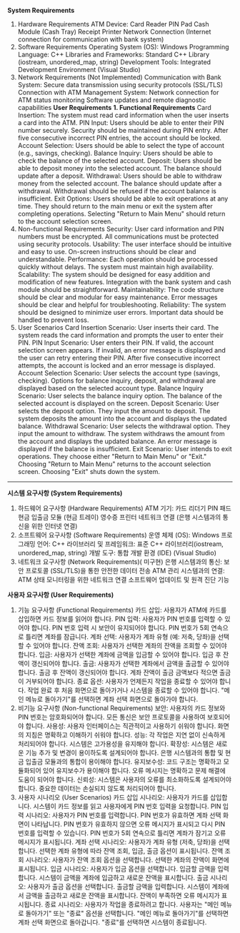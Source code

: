**System Requirements**
1. Hardware Requirements ATM Device:
    Card Reader
    PIN Pad
    Cash Module (Cash Tray)
    Receipt Printer
    Network Connection (Internet connection for communication with bank system)
2. Software Requirements
    Operating System (OS):
      Windows
    Programming Language:
      C++
    Libraries and Frameworks:
      Standard C++ Library (iostream, unordered_map, string) 
    Development Tools:
      Integrated Development Environment (Visual Studio)
4. Network Requirements (Not Implemented) Communication with Bank System:
    Secure data transmission using security protocols (SSL/TLS) Connection with ATM Management System:
    Network connection for ATM status monitoring
    Software updates and remote diagnostic capabilities
**User Requirements**
**1. Functional Requirements**
    Card Insertion:
       The system must read card information when the user inserts a card into the ATM.
    PIN Input:
       Users should be able to enter their PIN number securely.
       Security should be maintained during PIN entry.
       After five consecutive incorrect PIN entries, the account should be locked. Account Selection:
       Users should be able to select the type of account (e.g., savings, checking).
    Balance Inquiry:
       Users should be able to check the balance of the selected account.
    Deposit:
       Users should be able to deposit money into the selected account.
       The balance should update after a deposit.
    Withdrawal:
       Users should be able to withdraw money from the selected account.
       The balance should update after a withdrawal.
       Withdrawal should be refused if the account balance is insufficient.
    Exit Options:
       Users should be able to exit operations at any time.
       They should return to the main menu or exit the system after completing operations.
       Selecting "Return to Main Menu" should return to the account selection screen.
2. Non-functional Requirements
  Security:
    User card information and PIN numbers must be encrypted.
    All communications must be protected using security protocols.
  Usability:
    The user interface should be intuitive and easy to use.
    On-screen instructions should be clear and understandable.
  Performance:
    Each operation should be processed quickly without delays.
    The system must maintain high availability.
  Scalability:
    The system should be designed for easy addition and modification of new features.
    Integration with the bank system and cash module should be straightforward.
  Maintainability:
    The code structure should be clear and modular for easy maintenance.
    Error messages should be clear and helpful for troubleshooting.
  Reliability:
    The system should be designed to minimize user errors.
    Important data should be handled to prevent loss.
3. User Scenarios
  Card Insertion Scenario:
    User inserts their card.
    The system reads the card information and prompts the user to enter their PIN.
  PIN Input Scenario:
    User enters their PIN.
    If valid, the account selection screen appears.
    If invalid, an error message is displayed and the user can retry entering their PIN.
    After five consecutive incorrect attempts, the account is locked and an error message is displayed.
  Account Selection Scenario:
    User selects the account type (savings, checking).
    Options for balance inquiry, deposit, and withdrawal are displayed based on the selected account type.
  Balance Inquiry Scenario:
    User selects the balance inquiry option.
    The balance of the selected account is displayed on the screen.
  Deposit Scenario:
    User selects the deposit option.
    They input the amount to deposit.
    The system deposits the amount into the account and displays the updated balance.
  Withdrawal Scenario:
    User selects the withdrawal option.
    They input the amount to withdraw.
    The system withdraws the amount from the account and displays the updated balance.
    An error message is displayed if the balance is insufficient.
  Exit Scenario:
    User intends to exit operations.
    They choose either "Return to Main Menu" or "Exit."
    Choosing "Return to Main Menu" returns to the account selection screen.
    Choosing "Exit" shuts down the system.
---------------------------------------------------------------------------------------------------------
**시스템 요구사항 (System Requirements)**
1. 하드웨어 요구사항 (Hardware Requirements)
  ATM 기기:
    카드 리더기
    PIN 패드
    현금 입출금 모듈 (현금 트레이)
    영수증 프린터
    네트워크 연결 (은행 시스템과의 통신을 위한 인터넷 연결)
2. 소프트웨어 요구사항 (Software Requirements)
  운영 체제 (OS):
    Windows
  프로그래밍 언어:
    C++
  라이브러리 및 프레임워크:
    표준 C++ 라이브러리(iostream, unordered_map, string)
  개발 도구:
    통합 개발 환경 (IDE) (Visual Studio)
3. 네트워크 요구사항 (Network Requirements)( 미구현)
  은행 시스템과의 통신:
    보안 프로토콜 (SSL/TLS)을 통한 안전한 데이터 전송
    ATM 관리 시스템과의 연결:
    ATM 상태 모니터링을 위한 네트워크 연결
    소프트웨어 업데이트 및 원격 진단 기능

**사용자 요구사항 (User Requirements)**
1. 기능 요구사항 (Functional Requirements)
  카드 삽입:
    사용자가 ATM에 카드를 삽입하면 카드 정보를 읽어야 합니다.
  PIN 입력:
    사용자가 PIN 번호를 입력할 수 있어야 합니다.
    PIN 번호 입력 시 보안이 유지되어야 합니다.
    PIN 번호가 5회 연속으로 틀리면 계좌를 잠급니다.
  계좌 선택:
    사용자가 계좌 유형 (예: 저축, 당좌)을 선택할 수 있어야 합니다.
  잔액 조회:
    사용자가 선택한 계좌의 잔액을 조회할 수 있어야 합니다.
  입금:
    사용자가 선택한 계좌에 금액을 입금할 수 있어야 합니다.
    입금 후 잔액이 갱신되어야 합니다.
  출금:
    사용자가 선택한 계좌에서 금액을 출금할 수 있어야 합니다.
    출금 후 잔액이 갱신되어야 합니다.
    계좌 잔액이 출금 금액보다 적으면 출금이 거부되어야 합니다.
  종료 옵션:
    사용자가 언제든지 작업을 종료할 수 있어야 합니다.
    작업 완료 후 처음 화면으로 돌아가거나 시스템을 종료할 수 있어야 합니다.
    "메인 메뉴로 돌아가기"를 선택하면 계좌 선택 화면으로 돌아가야 합니다.
2. 비기능 요구사항 (Non-functional Requirements)
  보안:
    사용자의 카드 정보와 PIN 번호는 암호화되어야 합니다.
    모든 통신은 보안 프로토콜을 사용하여 보호되어야 합니다.
  사용성:
    사용자 인터페이스는 직관적이고 사용하기 쉬워야 합니다.
    화면의 지침은 명확하고 이해하기 쉬워야 합니다.
  성능:
    각 작업은 지연 없이 신속하게 처리되어야 합니다.
    시스템은 고가용성을 유지해야 합니다.
  확장성:
    시스템은 새로운 기능 추가 및 변경이 용이하도록 설계되어야 합니다.
    은행 시스템과의 통합 및 현금 입출금 모듈과의 통합이 용이해야 합니다.
  유지보수성:
    코드 구조는 명확하고 모듈화되어 있어 유지보수가 용이해야 합니다.
    오류 메시지는 명확하고 문제 해결에 도움이 되어야 합니다.
  신뢰성:
    시스템은 사용자의 오류를 최소화하도록 설계되어야 합니다.
    중요한 데이터는 손실되지 않도록 처리되어야 합니다.
3. 사용자 시나리오 (User Scenarios)
   카드 삽입 시나리오:
    사용자가 카드를 삽입합니다.
    시스템이 카드 정보를 읽고 사용자에게 PIN 번호 입력을 요청합니다.
  PIN 입력 시나리오:
    사용자가 PIN 번호를 입력합니다.
    PIN 번호가 유효하면 계좌 선택 화면이 나타납니다.
    PIN 번호가 유효하지 않으면 오류 메시지가 표시되고 다시 PIN 번호를 입력할 수 있습니다.
    PIN 번호가 5회 연속으로 틀리면 계좌가 잠기고 오류 메시지가 표시됩니다.
  계좌 선택 시나리오:
    사용자가 계좌 유형 (저축, 당좌)을 선택합니다.
    선택한 계좌 유형에 따라 잔액 조회, 입금, 출금 옵션이 표시됩니다.
  잔액 조회 시나리오:
    사용자가 잔액 조회 옵션을 선택합니다.
    선택한 계좌의 잔액이 화면에 표시됩니다.
  입금 시나리오:
    사용자가 입금 옵션을 선택합니다.
    입금할 금액을 입력합니다.
    시스템이 금액을 계좌에 입금하고 새로운 잔액을 표시합니다.
  출금 시나리오:
    사용자가 출금 옵션을 선택합니다.
    출금할 금액을 입력합니다.
    시스템이 계좌에서 금액을 출금하고 새로운 잔액을 표시합니다.
    잔액이 부족하면 오류 메시지가 표시됩니다.
  종료 시나리오:
    사용자가 작업을 종료하려고 합니다.
    사용자는 "메인 메뉴로 돌아가기" 또는 "종료" 옵션을 선택합니다.
    "메인 메뉴로 돌아가기"를 선택하면 계좌 선택 화면으로 돌아갑니다.
    "종료"를 선택하면 시스템이 종료됩니다.
